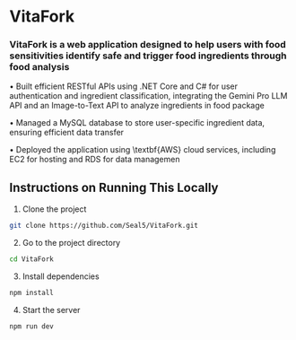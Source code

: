 # VitaFork

### VitaFork is a web application designed to help users with food sensitivities identify safe and trigger food ingredients through food analysis 

• Built efficient RESTful APIs using .NET Core and C# for user authentication and ingredient classification,
integrating the Gemini Pro LLM API and an Image-to-Text API to analyze ingredients in food package

• Managed a MySQL database to store user-specific ingredient data, ensuring efficient data transfer

• Deployed the application using \textbf{AWS} cloud services, including EC2 for hosting and RDS for data managemen

## Instructions on Running This Locally

1. Clone the project
```sh
git clone https://github.com/Seal5/VitaFork.git
```

2. Go to the project directory
```sh
cd VitaFork
```

3. Install dependencies
```sh
npm install
```

4. Start the server
```sh
npm run dev
```
